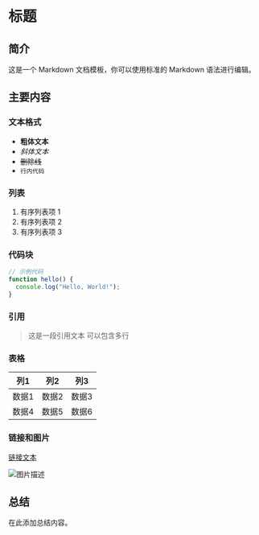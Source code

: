# 标题

## 简介

这是一个 Markdown 文档模板，你可以使用标准的 Markdown 语法进行编辑。

## 主要内容

### 文本格式

- **粗体文本**
- *斜体文本*
- ~~删除线~~
- `行内代码`

### 列表

1. 有序列表项 1
2. 有序列表项 2
3. 有序列表项 3

### 代码块

```javascript
// 示例代码
function hello() {
  console.log("Hello, World!");
}
```

### 引用

> 这是一段引用文本
> 可以包含多行

### 表格

| 列1 | 列2 | 列3 |
|-----|-----|-----|
| 数据1 | 数据2 | 数据3 |
| 数据4 | 数据5 | 数据6 |

### 链接和图片

[链接文本](https://example.com)

![图片描述](https://via.placeholder.com/150)

## 总结

在此添加总结内容。
